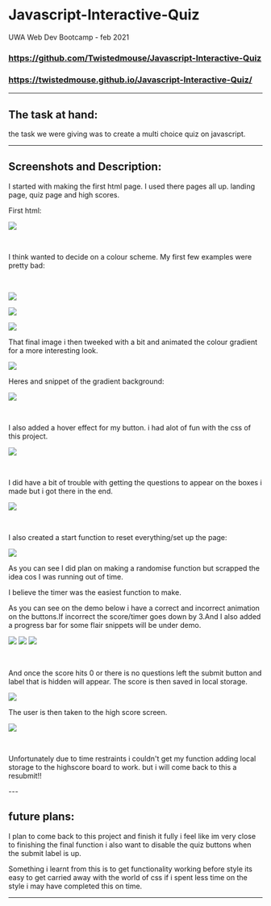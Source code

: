 # Javascript-Interactive-Quiz
UWA Web Dev Bootcamp - feb 2021

### https://github.com/Twistedmouse/Javascript-Interactive-Quiz
### https://twistedmouse.github.io/Javascript-Interactive-Quiz/

---
## The task at hand:
<p> the task we were giving was to create a multi choice quiz on javascript. </p>

---
## Screenshots and Description:
<p>I started with making the first html page. I used there pages all up. landing page, quiz page and high scores. </p>
First html: 

![](Assets/screenshots/startRulesBegining.png)

<br>
<p>I think wanted to decide on a colour scheme. My first few examples were pretty bad:</p>
<br>

![](Assets/screenshots/changed-font-and-background.png)

![](Assets/screenshots/firstBackgroundChange.png)

![](Assets/screenshots/backgroundV2.png)

<p>That final image i then tweeked with a bit and animated the colour gradient for a more interesting look.</p>

![](Assets/screenshots/Js-Quiz.gif)

<p>Heres and snippet of the gradient background: </p>

![](Assets/screenshots/gradient-codeSnippet.png)

<br>
<p>I also added a hover effect for my button. i had alot of fun with the css of this project.</p> 

![](Assets/screenshots/hovereffect-start.png)

<br>
<p>I did have a bit of trouble with getting the questions to appear on the boxes i made but i got there in the end.</p>

![](Assets/screenshots/questions-snippet.png)

<br>
<p>I also created a start function to reset everything/set up the page: </p>

![](Assets/screenshots/statGame-snippet.png)

<p>As you can see I did plan on making a randomise function but scrapped the idea cos I was running out of time.</p>
I believe the timer was the easiest function to make. 
<br>
<p> As you can see on the demo below i have a correct and incorrect animation on the buttons.If incorrect the score/timer goes down by 3.And I also added a progress bar for some flair snippets will be under demo.</p>

![](Assets/screenshots/Quizpage-01.gif)
![](Assets/screenshots/correct-incorrect-snippet.png)
![](Assets/screenshots/correct-incorrect-snippet-02.png)

<br>
<p>And once the score hits 0 or there is no questions left the submit button and label that is hidden will appear. The score is then saved in local storage. </p>

![](Assets/screenshots/sumbitform.png)

<p>The user is then taken to the high score screen.</p>

![](Assets/screenshots/quizToHighscore.gif)

<br>
<p>Unfortunately due to time restraints i couldn't get my function adding local storage to the highscore board to work. but i will come back to this a resubmit!! </p>
---

## future plans:
<p>I plan to come back to this project and finish it fully i feel like im very close to finishing the final function i also want to disable the quiz buttons when the submit label is up. </p>
<p>Something i learnt from this is to get functionality working before style its easy to get carried away with the world of css if i spent less time on the style i may have completed this on time. </p>

---